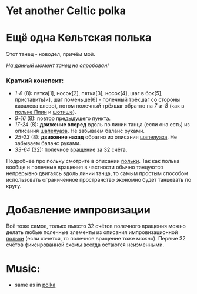 Yet another Celtic polka
========================
# Ещё одна Кельтская полька
Этот танец - новодел, причём мой.

_На данный момент танец не опробован!_

### Краткий конспект:

- _1-8_ (8): пятка[1], носок[2], пятка[3], носок[4], шаг в бок[5], приставить[и], шаг поменьше[6] - полечный трёхшаг со стороны кавалева влево), потом полечный трёхшаг обратно на _7-и-8_ (как в [польке Плин](polka-plinn.md) и [шотише](schottische.md)).
- _9-16_ (8): повтор предыдущего пункта.
- _17-24_ (8): __движение вперед__ вдоль по линии танца (если она есть) из описания [шапелуаза](chapelloise.md). Не забываем баланс руками.
- _25-23_ (8): __движение назад__ обратно из описания [шапелуаза](chapelloise.md). Не забываем баланс руками.
- _33-64_ (32): полечное вращение за 32 счёта.

Подробнее про польку смотрите в описании [польки](polka.md). Так как полька вообще и полечные вращения в частности обычно танцуются непрерывно двигаясь вдоль линии танца, то самым простым способом использовать ограниченное пространство экономно будет танцевать по кругу. 

Добавление импровизации
=======================
Всё тоже самое, только вместо 32 счётов полечного вращения можно делать любые полечные элементы из описания импровизационной [польки](polka.md) (если хочется, то полечное вращение тоже можно). Первые 32 счётов фиксированной схемы всегда остаются неизменными.

Music:
======
- same as in [polka](polka.md)
